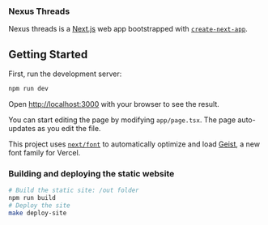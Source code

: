 ### Nexus Threads
Nexus threads is a [Next.js](https://nextjs.org) web app bootstrapped with [`create-next-app`](https://nextjs.org/docs/app/api-reference/cli/create-next-app).

## Getting Started

First, run the development server:

```sh
npm run dev
```

Open [http://localhost:3000](http://localhost:3000) with your browser to see the result.

You can start editing the page by modifying `app/page.tsx`. The page auto-updates as you edit the file.

This project uses [`next/font`](https://nextjs.org/docs/app/building-your-application/optimizing/fonts) to automatically optimize and load [Geist](https://vercel.com/font), a new font family for Vercel.

### Building and deploying the static website

```sh
# Build the static site: /out folder
npm run build
# Deploy the site
make deploy-site
```
